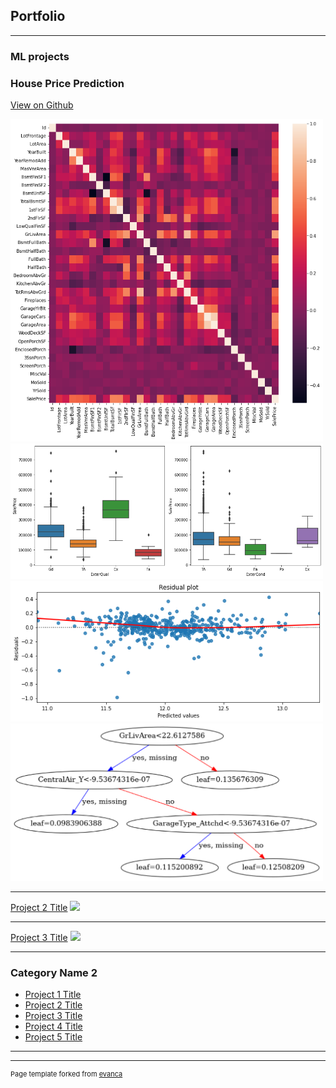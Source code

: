 ## Portfolio

---

### ML projects 
### House Price Prediction
[View on Github](https://github.com/SathyapriyaSubramaniam/House-Price-Prediction-Kaggle-competition/blob/main/improve-score-by-eda-feature-engg-house-price.ipynb)<br>

<img src="https://github.com/SathyapriyaSubramaniam/priya.github.io/blob/main/images/House%20price%20img1.png?raw=true" width="500"/>
<img src="https://github.com/SathyapriyaSubramaniam/priya.github.io/blob/main/images/House%20price%20img7.png?raw=true" width="500"/>
<img src="https://github.com/SathyapriyaSubramaniam/priya.github.io/blob/main/images/House%20price%20img4.png?raw=true" width="500"/>
<img src="https://github.com/SathyapriyaSubramaniam/priya.github.io/blob/main/images/House%20price%20img6.png?raw=true" width="500"/>

---
[Project 2 Title](/pdf/sample_presentation.pdf)
<img src="images/dummy_thumbnail.jpg?raw=true"/>


---
[Project 3 Title](http://example.com/)
<img src="images/dummy_thumbnail.jpg?raw=true"/>

---

### Category Name 2

- [Project 1 Title](http://example.com/)
- [Project 2 Title](http://example.com/)
- [Project 3 Title](http://example.com/)
- [Project 4 Title](http://example.com/)
- [Project 5 Title](http://example.com/)

---




---
<p style="font-size:11px">Page template forked from <a href="https://github.com/evanca/quick-portfolio">evanca</a></p>
<!-- Remove above link if you don't want to attibute -->
